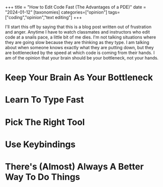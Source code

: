 +++
title = "How to Edit Code Fast (The Advantages of a PDE)"
date = "2024-01-12"
[taxonomies]
categories=["opinion"]
tags=["coding","opinion","text editing"]
+++

I'll start this off by saying that this is a blog post written out of frustration and anger. Anytime I have to watch classmates and instructors who edit code at a snails pace, a little bit of me dies. I'm not talking situations where they are going slow because they are thinking as they type. I am talking about when someone knows exactly what they are putting down, but they are bottlenecked by the speed at which code is coming from their hands. I am of the opinion that your brain should be your bottleneck, not your hands.

# Keep Your Brain As Your Bottleneck

# Learn To Type Fast

# Pick The Right Tool

# Use Keybindings

# There's (Almost) Always A Better Way To Do Things
